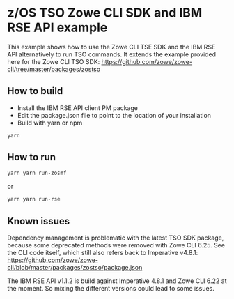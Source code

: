 # z/OS TSO Zowe CLI SDK and IBM RSE API example

This example shows how to use the Zowe CLI TSE SDK and the IBM RSE API alternatively to run TSO commands. It extends the example provided here for the Zowe CLI TSO SDK: <https://github.com/zowe/zowe-cli/tree/master/packages/zostso>

## How to build

- Install the IBM RSE API client PM package
- Edit the package.json file to point to the location of your installation
- Build with yarn or npm

```bash
yarn
```

## How to run

```bash
yarn yarn run-zosmf
```

or

```bash
yarn yarn run-rse
```

## Known issues

Dependency management is problematic with the latest TSO SDK package, because some deprecated methods were removed with Zowe CLI 6.25. See the CLI code itself, which still also refers back to Imperative v4.8.1: <https://github.com/zowe/zowe-cli/blob/master/packages/zostso/package.json>

The IBM RSE API v1.1.2 is build against Imperative 4.8.1 and Zowe CLI 6.22 at the moment. So mixing the different versions could lead to some issues.
